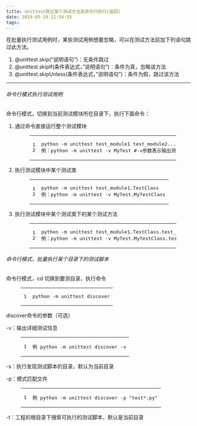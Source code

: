 ```yaml
---
title: unittest跳过某个测试方法及命令行执行(追回)
date: 2019-05-10 21:54:55
tags:
---
```


<p>在批量执行测试用例时，某些测试用例想要忽略，可以在测试方法前加下列语句跳过此方法。</p>
<ol>
<li>@unittest.skip(“说明语句”)：无条件跳过</li>
<li>@unittest.skipIf(条件表达式，”说明语句”)：条件为真，忽略该方法</li>
<li>@unittest.skipUnless(条件表达式，”说明语句”)：条件为假，跳过该方法 </li>
</ol>
<hr>
<h6 id="命令行模式执行测试用例"><a href="#命令行模式执行测试用例" class="headerlink" title="命令行模式执行测试用例"></a>命令行模式执行测试用例</h6><p>命令行模式，切换到当前测试模块所在目录下，执行下面命令：</p>
<ol>
<li><p>通过命令直接运行整个测试模块</p>
<figure class="highlight plain"><table><tr><td class="gutter"><pre><span class="line">1</span><br><span class="line">2</span><br></pre></td><td class="code"><pre><span class="line">python -m unittest test_module1 test_module2.....</span><br><span class="line">例：python -m unittest -v MyTest #-v参数表示输出测试用例执行的详细信息</span><br></pre></td></tr></table></figure>
</li>
<li><p>执行测试模块中某个测试类</p>
<figure class="highlight plain"><table><tr><td class="gutter"><pre><span class="line">1</span><br><span class="line">2</span><br></pre></td><td class="code"><pre><span class="line">python -m unittest test_module1.TestClass</span><br><span class="line">例：python -m unittest -v MyTest.MyTestClass</span><br></pre></td></tr></table></figure>
</li>
<li><p>执行测试模块中某个测试类下的某个测试方法</p>
<figure class="highlight plain"><table><tr><td class="gutter"><pre><span class="line">1</span><br><span class="line">2</span><br></pre></td><td class="code"><pre><span class="line">python -m unittest test_module1.TestClass.test_method</span><br><span class="line">例：python -m unittest -v MyTest.MyTestClass.test_fun</span><br></pre></td></tr></table></figure>
</li>
</ol>
<h6 id="命令行模式，批量执行某个目录下的测试脚本"><a href="#命令行模式，批量执行某个目录下的测试脚本" class="headerlink" title="命令行模式，批量执行某个目录下的测试脚本"></a>命令行模式，批量执行某个目录下的测试脚本</h6><p>命令行模式，cd 切换到要测目录，执行命令</p>
<figure class="highlight plain"><table><tr><td class="gutter"><pre><span class="line">1</span><br></pre></td><td class="code"><pre><span class="line">python -m unittest discover</span><br></pre></td></tr></table></figure>
<p>discover命令的参数（可选）</p>
<p>-v：输出详细测试信息</p>
<figure class="highlight plain"><table><tr><td class="gutter"><pre><span class="line">1</span><br></pre></td><td class="code"><pre><span class="line">例 python -m unittest discover -v</span><br></pre></td></tr></table></figure>
<p>-s：执行发现测试脚本的目录，默认为当前目录</p>
<p>-p：模式匹配文件</p>
<figure class="highlight plain"><table><tr><td class="gutter"><pre><span class="line">1</span><br></pre></td><td class="code"><pre><span class="line">例 python -m unittest discover -p &quot;test*.py&quot;</span><br></pre></td></tr></table></figure>
<p>-t：工程的根目录下搜索可执行的测试脚本，默认是当前目录</p>